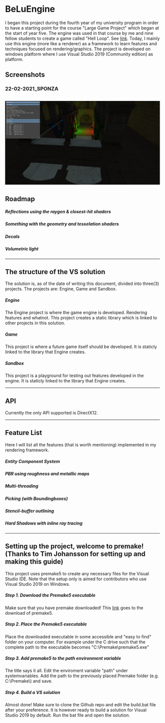 # BeLuEngine
I began this project during the fourth year of my university program in order to have a starting point for the course "Large Game Project" which began at the start of year five.
The engine was used in that course by me and nine fellow students to create a game called "Hell Loop". See [link](https://www.youtube.com/watch?v=EPoPFmjj784&ab_channel=CanalTenThousand). 
Today, I mainly use this engine (more like a renderer) as a framework to learn features and techniques focused on rendering/graphics.
The project is developed on windows platform where I use Visual Studio 2019 (Community edition) as platform.

## Screenshots
### 22-02-2021_SPONZA
![Alt](Screenshots/22-02-2021_SPONZA.png)
---
## Roadmap
##### Reflections using the raygen & closest-hit shaders
##### Something with the geometry and tesselation shaders
##### Decals
##### Volumetric light
---

## The structure of the VS solution
The solution is, as of the date of writing this document, divided into three(3) projects.
The projects are: Engine, Game and Sandbox.

##### Engine
The Engine project is where the game engine is developed. Rendering features and whatnot.
This project creates a static library which is linked to other projects in this solution.

##### Game
This project is where a future game itself should be developed. It is staticly linked to the library that Engine creates.

##### Sandbox
This project is a playground for testing out features developed in the engine.
It is staticly linked to the library that Engine creates.

---
## API
Currently the only API supported is DirectX12.

---
## Feature List
Here I will list all the features (that is worth mentioning) implemented in my rendering framework.
##### Entity Component System
##### PBR using roughness and metallic maps
##### Multi-threading
##### Picking (with Boundingboxes)
##### Stencil-buffer outlining
##### Hard Shadows with inline ray tracing

---
## Setting up the project, welcome to premake! (Thanks to Tim Johansson for setting up and making this guide)
This project uses premake5 to create any necessary files for the Visual Studio IDE.
Note that the setup only is aimed for contributors who use Visual Studio 2019 on Windows.

##### Step 1. Download the Premake5 executable
Make sure that you have premake downloaded! This [link](https://github.com/premake/premake-core/releases/download/v5.0.0-alpha15/premake-5.0.0-alpha15-windows.zip) goes to the download of premake5.

##### Step 2. Place the Premake5 executable
Place the downloaded executable in some accessible and "easy to find" folder on your computer. For example under the C drive such that the complete path to the executable becomes "C:\\Premake\\premake5.exe"

##### Step 3. Add premake5 to the path environment variable
The title says it all. Edit the enviroment variable "path" under systemvariables. Add the path to the previously placed Premake folder (e.g. C:\\Premake\\) and save.

##### Step 4. Build a VS solution
Almost done! Make sure to clone the Github repo and edit the build.bat file after your preference. It is however ready to build a solution for Visual Studio 2019 by default.
Run the bat file and open the solution.
